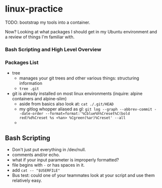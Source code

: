 # linux-practice
TODO: bootstrap my tools into a container.

Now? Looking at what packages I should get in my Ubuntu environment and a review of things I'm familiar with.


### Bash Scripting and High Level Overview

### Packages List
- tree
     - manages your git trees and other various things: structuring information
     - `tree .git`
- git is already installed on most linux environments (inquire: alpine containers and alpine-slim)
     - aside from basics also look at: `cat ./.git/HEAD`
     - my gitlog whopper aliased as gl: `git log --graph --abbrev-commit --date-order --format=format:'%Cblue%h%Creset%C(bold red)%d%Creset %s <%an> %Cgreen(%ar)%Creset' --all`
     -


## Bash Scripting
- Don't just put everything in /dev/null.
- comments and/or echo.
- what if your input parameter is improperly formatted? 
-    file begins with `-` or has spaces in it.
-    add `cat -- "$USERFILE"`
- Bus test: could one of your teammates look at your script and use them relatively easy.
